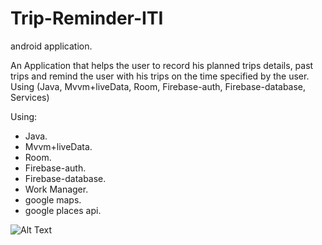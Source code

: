 # Trip-Reminder-ITI
android application.

An Application that helps the user to record his planned trips details, past trips and remind the user with his 	trips on the time specified by the user.
Using (Java, Mvvm+liveData, Room, Firebase-auth, Firebase-database, Services)

Using:
- Java.
- Mvvm+liveData.
- Room.
- Firebase-auth.
- Firebase-database.
- Work Manager.
- google maps.
- google places api.



![Alt Text](https://media.giphy.com/media/AgTND91DAaTJJCDW0J/giphy.gif)
